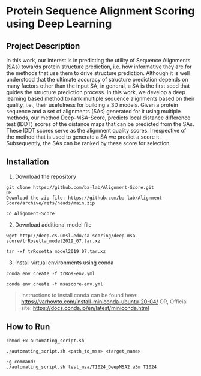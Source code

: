 # Protein Sequence Alignment Scoring using Deep Learning

## Project Description
In this work, our interest is in predicting the utility of Sequence Alignments (SAs) towards protein structure prediction, i.e. how informative they are for the methods that use them to drive structure prediction. Although it is well understood that the ultimate accuracy of structure prediction depends on many factors other than the input SA, in general, a SA is the first seed that guides the structure prediction process. In this work, we develop a deep learning based method to rank multiple sequence alignments based on their quality, i.e., their usefulness for building a 3D models. Given a protein sequence and a set of alignments (SAs) generated for it using multiple methods, our method Deep-MSA-Score, predicts local distance difference test (lDDT) scores of the distance maps that can be predicted from the SAs. These lDDT scores serve as the alignment quality scores. Irrespective of the method that is used to generate a SA we predict a score it. Subsequently, the SAs can be ranked by these score for selection.


## Installation
1. Download the repository
```
git clone https://github.com/ba-lab/Alignment-Score.git
OR
Download the zip file: https://github.com/ba-lab/Alignment-Score/archive/refs/heads/main.zip

cd Alignment-Score
```

2. Download additional model file
```
wget http://deep.cs.umsl.edu/sa-scoring/deep-msa-score/trRosetta_model2019_07.tar.xz

tar -xf trRosetta_model2019_07.tar.xz
```

3. Install virtual environments using conda
```
conda env create -f trRos-env.yml

conda env create -f msascore-env.yml
```
> Instructions to install conda can be found here: https://varhowto.com/install-miniconda-ubuntu-20-04/
OR,
Official site: https://docs.conda.io/en/latest/miniconda.html

## How to Run
```
chmod +x automating_script.sh

./automating_script.sh <path_to_msa> <target_name>

Eg command:
./automating_script.sh test_msa/T1024_DeepMSA2.a3m T1024
```
